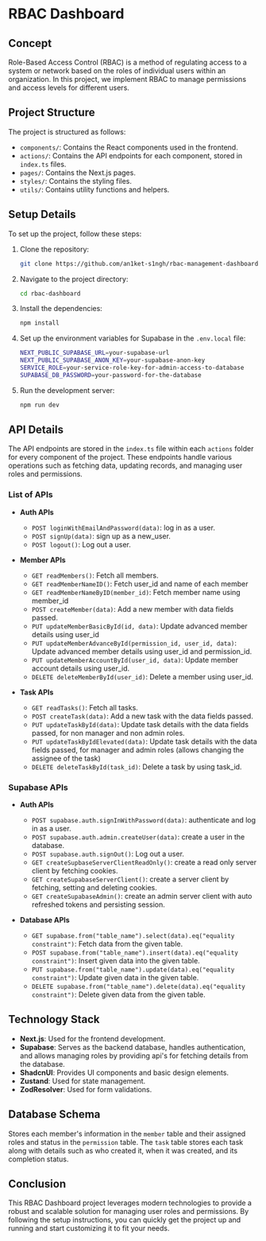 # RBAC Dashboard

## Concept

Role-Based Access Control (RBAC) is a method of regulating access to a system or network based on the roles of individual users within an organization. In this project, we implement RBAC to manage permissions and access levels for different users.

## Project Structure

The project is structured as follows:
- `components/`: Contains the React components used in the frontend.
- `actions/`: Contains the API endpoints for each component, stored in `index.ts` files.
- `pages/`: Contains the Next.js pages.
- `styles/`: Contains the styling files.
- `utils/`: Contains utility functions and helpers.

## Setup Details

To set up the project, follow these steps:

1. Clone the repository:
    ```bash
    git clone https://github.com/an1ket-s1ngh/rbac-management-dashboard.git
    ```

2. Navigate to the project directory:
    ```bash
    cd rbac-dashboard
    ```

3. Install the dependencies:
    ```bash
    npm install
    ```

4. Set up the environment variables for Supabase in the `.env.local` file:
    ```bash
    NEXT_PUBLIC_SUPABASE_URL=your-supabase-url
    NEXT_PUBLIC_SUPABASE_ANON_KEY=your-supabase-anon-key
    SERVICE_ROLE=your-service-role-key-for-admin-access-to-database
    SUPABASE_DB_PASSWORD=your-password-for-the-database
    ```

5. Run the development server:
    ```bash
    npm run dev
    ```

## API Details

The API endpoints are stored in the `index.ts` file within each `actions` folder for every component of the project. These endpoints handle various operations such as fetching data, updating records, and managing user roles and permissions.

### List of APIs

- **Auth APIs**
  - `POST loginWithEmailAndPassword(data)`: log in as a user.
  - `POST signUp(data)`: sign up as a new_user.
  - `POST logout()`: Log out a user.

- **Member APIs**
  - `GET readMembers()`: Fetch all members.
  - `GET readMemberNameID()`: Fetch user_id and name of each member
  - `GET readMemberNameByID(member_id)`: Fetch member name using member_id
  - `POST createMember(data)`: Add a new member with data fields passed.
  - `PUT updateMemberBasicById(id, data)`: Update advanced member details using user_id
  - `PUT updateMemberAdvanceById(permission_id, user_id, data)`: Update advanced member details using user_id and permission_id.
  - `PUT updateMemberAccountById(user_id, data)`: Update member account details using user_id.
  - `DELETE deleteMemberById(user_id)`: Delete a member using user_id.

- **Task APIs**
  - `GET readTasks()`: Fetch all tasks.
  - `POST createTask(data)`: Add a new task with the data fields passed.
  - `PUT updateTaskById(data)`: Update task details with the data fields passed, for non manager and non admin roles.
  - `PUT updateTaskByIdElevated(data)`: Update task details with the data fields passed, for manager and admin roles (allows changing the assignee of the task)
  - `DELETE deleteTaskById(task_id)`: Delete a task by using task_id.

### Supabase APIs

- **Auth APIs**
  - `POST supabase.auth.signInWithPassword(data)`: authenticate and log in as a user.
  - `POST supabase.auth.admin.createUser(data)`: create a user in the database.
  - `POST supabase.auth.signOut()`: Log out a user.
  - `GET createSupbaseServerClientReadOnly()`: create a read only server client by fetching cookies.
  - `GET createSupabaseServerClient()`: create a server client by fetching, setting and deleting cookies.
  - `GET createSupabaseAdmin()`: create an admin server client with auto refreshed tokens and persisting session.

- **Database APIs**
  - `GET supabase.from("table_name").select(data).eq("equality constraint")`: Fetch data from the given table.
  - `POST supabase.from("table_name").insert(data).eq("equality constraint")`: Insert given data into the given table.
  - `PUT supabase.from("table_name").update(data).eq("equality constraint")`:  Update given data in the given table.
  - `DELETE supabase.from("table_name").delete(data).eq("equality constraint")`: Delete given data from the given table.

## Technology Stack

- **Next.js**: Used for the frontend development.
- **Supabase**: Serves as the backend database, handles authentication, and allows managing roles by providing api's for fetching details from the database.
- **ShadcnUI**: Provides UI components and basic design elements.
- **Zustand**: Used for state management.
- **ZodResolver**: Used for form validations.

## Database Schema

Stores each member's information in the `member` table and their assigned roles and status in the `permission` table. The `task` table stores each task along with details such as who created it, when it was created, and its completion status.

## Conclusion

This RBAC Dashboard project leverages modern technologies to provide a robust and scalable solution for managing user roles and permissions. By following the setup instructions, you can quickly get the project up and running and start customizing it to fit your needs.